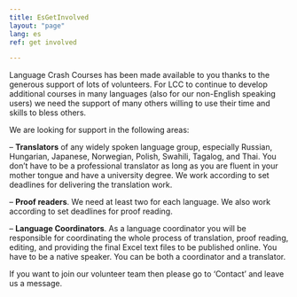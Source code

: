```yaml
---
title: EsGetInvolved
layout: "page"
lang: es
ref: get involved

---
```


<p>Language Crash Courses has been made available to you thanks to the generous support of lots of volunteers. 
For LCC to continue to develop additional courses in many languages (also for our non-English speaking users)
we need the support of many others willing to use their time and skills to bless others.</p>

<p>We are looking for support in the following areas: </p>

<p>– <strong>Translators</strong> of any widely spoken language group, especially Russian, Hungarian, 
Japanese, Norwegian, Polish, Swahili, Tagalog, and Thai. You don’t have to be a professional translator 
as long as you are fluent in your mother tongue and have a university degree. We work according to set deadlines for delivering the translation work. </p>

<p>– <strong>Proof readers</strong>. We need at least two for each language. We also work according to set deadlines for proof reading.</p>

<p>– <strong>Language Coordinators</strong>. As a language coordinator you will be responsible for coordinating the whole process of 
translation, proof reading, editing, and providing the final Excel text files to be published online. You have to be a native speaker. 
You can be both a coordinator and a translator.</p>

<p>If you want to join our volunteer team then please go to ‘Contact’ and leave us a message. </p>
